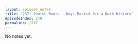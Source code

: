 ```yaml
---
layout: episode_notes
title: "237: Jewish Roots — Ways Parted for a Dark History"
episodeIndex: 240
permalink: /237
---
```

No notes yet.
